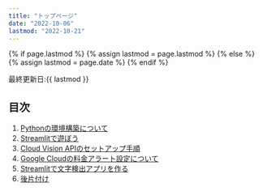 ```yaml
---
title: "トップページ"
date: "2022-10-06"
lastmod: "2022-10-21"
---
```


{% if page.lastmod %}
  {% assign lastmod = page.lastmod %}
{% else %}
  {% assign lastmod = page.date %}
{% endif %}

<span class="date">最終更新日:{{ lastmod }}</span>
## 目次

1. [Pythonの環境構築について](./python_environment.md)
2. [Streamlitで遊ぼう](./streamlit.md)
3. [Cloud Vision APIのセットアップ手順](./setup_gcp.md)
4. [Google Cloudの料金アラート設定について](./gcp_cost_monitoring.md)
5. [Streamlitで文字検出アプリを作る](./ocr_app.md)
6. [後片付け](./clean_up.md)